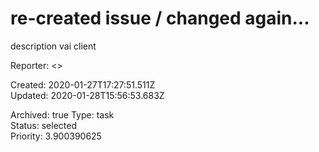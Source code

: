 # re-created issue / changed again...

description vai client

Reporter:  <>

Created: 2020-01-27T17:27:51.511Z  
Updated: 2020-01-28T15:56:53.683Z

Archived: true
Type: task  
Status: selected  
Priority: 3.900390625

